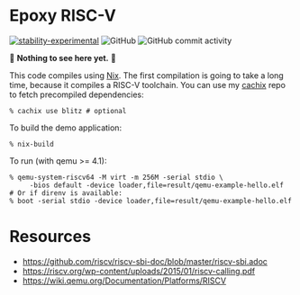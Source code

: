 # Epoxy RISC-V

[![stability-experimental](https://img.shields.io/badge/stability-experimental-orange.svg)](https://github.com/emersion/stability-badges#experimental)
![GitHub](https://img.shields.io/github/license/blitz/epoxy-riscv.svg)
![GitHub commit activity](https://img.shields.io/github/commit-activity/m/blitz/epoxy-riscv)

🚧 **Nothing to see here yet.** 🚧

This code compiles using [Nix](https://nixos.org). The first compilation is going to take a long
time, because it compiles a RISC-V toolchain. You can use my [cachix](https://cachix.org/) repo to
fetch precompiled dependencies:

```
% cachix use blitz # optional
```

To build the demo application:

```
% nix-build
```

To run (with qemu >= 4.1):

```
% qemu-system-riscv64 -M virt -m 256M -serial stdio \
     -bios default -device loader,file=result/qemu-example-hello.elf
# Or if direnv is available:
% boot -serial stdio -device loader,file=result/qemu-example-hello.elf
```

# Resources

- https://github.com/riscv/riscv-sbi-doc/blob/master/riscv-sbi.adoc
- https://riscv.org/wp-content/uploads/2015/01/riscv-calling.pdf
- https://wiki.qemu.org/Documentation/Platforms/RISCV
